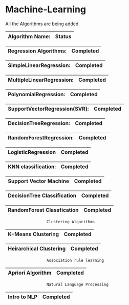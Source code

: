 # Machine-Learning
All the Algorithms are being added

Algorithm Name:											|       Status            
:----------------------------------:|:----------------------------:

Regression Algorithms:              |  Completed
:----------------------------------:|:----------------------------:

SimpleLinearRegression:             |  Completed
:----------------------------------:|:----------------------------:

MultipleLinearRegression:           |  Completed
:----------------------------------:|:----------------------------:

PolynomialRegression:               |   Completed
:----------------------------------:|:----------------------------:

SupportVectorRegression(SVR):       |   Completed
:----------------------------------:|:----------------------------:

DecisionTreeRegression:             |   Completed
:----------------------------------:|:----------------------------:

RandomForestRegression:             |   Completed
:----------------------------------:|:----------------------------:

LogisticRegression                  |   Completed
:----------------------------------:|:----------------------------:

KNN classification:                 |   Completed
:----------------------------------:|:----------------------------:

Support Vector Machine              |  Completed
:----------------------------------:|:----------------------------:

DecisionTree Classification         |  Completed
:----------------------------------:|:----------------------------:

RandomForest Classfication          |  Completed
:----------------------------------:|:----------------------------:




                      Clustering Algorithms
                      

K-Means Clustering                  |  Completed
:----------------------------------:|:----------------------------:

Heirarchical Clustering             |  Completed
:----------------------------------:|:----------------------------:

                      Association rule learning
                      
Apriori Algorithm                   |  Completed
:----------------------------------:|:----------------------------:


                      Natural Language Processing
                      
   
   Intro to NLP               |     Completed
:----------------------------------:|:----------------------------:



              


